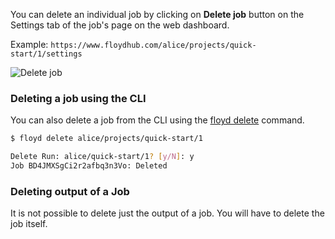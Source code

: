 You can delete an individual job by clicking on **Delete job** button on the Settings tab of the job's page on the web dashboard.

Example: `https://www.floydhub.com/alice/projects/quick-start/1/settings`

![Delete job](../../img/delete-job.jpg)

### Deleting a job using the CLI

You can also delete a job from the CLI using the [floyd delete](../../commands/delete) command.

```bash
$ floyd delete alice/projects/quick-start/1

Delete Run: alice/quick-start/1? [y/N]: y
Job BD4JMXSgCi2r2afbq3n3Vo: Deleted
```
### Deleting output of a Job

It is not possible to delete just the output of a job. You will have to delete the job itself.
